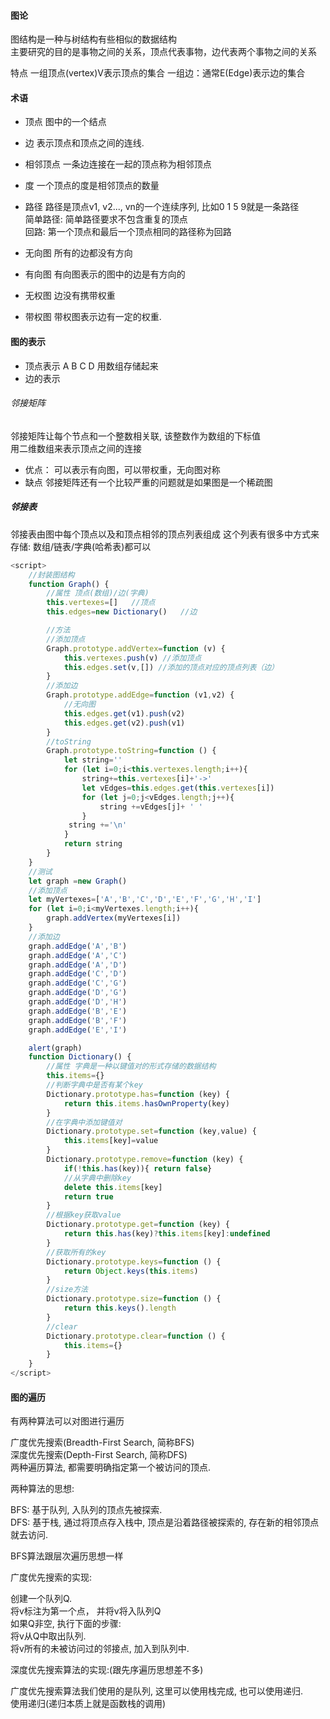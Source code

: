 #### 图论
图结构是一种与树结构有些相似的数据结构  <br>
主要研究的目的是事物之间的关系，顶点代表事物，边代表两个事物之间的关系  <br>

特点
一组顶点(vertex)V表示顶点的集合
一组边：通常E(Edge)表示边的集合

#### 术语
- 顶点
图中的一个结点
- 边
表示顶点和顶点之间的连线.
- 相邻顶点
一条边连接在一起的顶点称为相邻顶点
- 度
一个顶点的度是相邻顶点的数量
- 路径
路径是顶点v1, v2..., vn的一个连续序列, 比如0 1 5 9就是一条路径  <br>
简单路径: 简单路径要求不包含重复的顶点  <br>
回路: 第一个顶点和最后一个顶点相同的路径称为回路  <br>

- 无向图
所有的边都没有方向
- 有向图
有向图表示的图中的边是有方向的
- 无权图
边没有携带权重
- 带权图
带权图表示边有一定的权重.

#### 图的表示
- 顶点表示
A B C D 用数组存储起来
- 边的表示
###### 邻接矩阵
邻接矩阵让每个节点和一个整数相关联, 该整数作为数组的下标值  <br>
用二维数组来表示顶点之间的连接  <br>
- 优点：
可以表示有向图，可以带权重，无向图对称
- 缺点
邻接矩阵还有一个比较严重的问题就是如果图是一个稀疏图

##### 邻接表
邻接表由图中每个顶点以及和顶点相邻的顶点列表组成
这个列表有很多中方式来存储: 数组/链表/字典(哈希表)都可以

```js
<script>
    //封装图结构
    function Graph() {
        //属性 顶点(数组)/边(字典)
        this.vertexes=[]   //顶点
        this.edges=new Dictionary()   //边

        //方法
        //添加顶点
        Graph.prototype.addVertex=function (v) {
            this.vertexes.push(v) //添加顶点
            this.edges.set(v,[]) //添加的顶点对应的顶点列表（边）
        }
        //添加边
        Graph.prototype.addEdge=function (v1,v2) {
            //无向图
            this.edges.get(v1).push(v2)
            this.edges.get(v2).push(v1)
        }
        //toString
        Graph.prototype.toString=function () {
            let string=''
            for (let i=0;i<this.vertexes.length;i++){
                string+=this.vertexes[i]+'->'
                let vEdges=this.edges.get(this.vertexes[i])
                for (let j=0;j<vEdges.length;j++){
                    string +=vEdges[j]+ ' '
                }
             string +='\n'
            }
            return string
        }
    }
    //测试
    let graph =new Graph()
    //添加顶点
    let myVertexes=['A','B','C','D','E','F','G','H','I']
    for (let i=0;i<myVertexes.length;i++){
        graph.addVertex(myVertexes[i])
    }
    //添加边
    graph.addEdge('A','B')
    graph.addEdge('A','C')
    graph.addEdge('A','D')
    graph.addEdge('C','D')
    graph.addEdge('C','G')
    graph.addEdge('D','G')
    graph.addEdge('D','H')
    graph.addEdge('B','E')
    graph.addEdge('B','F')
    graph.addEdge('E','I')

    alert(graph)
    function Dictionary() {
        //属性 字典是一种以键值对的形式存储的数据结构
        this.items={}
        //判断字典中是否有某个key
        Dictionary.prototype.has=function (key) {
            return this.items.hasOwnProperty(key)
        }
        //在字典中添加键值对
        Dictionary.prototype.set=function (key,value) {
            this.items[key]=value
        }
        Dictionary.prototype.remove=function (key) {
            if(!this.has(key)){ return false}
            //从字典中删除key
            delete this.items[key]
            return true
        }
        //根据key获取value
        Dictionary.prototype.get=function (key) {
            return this.has(key)?this.items[key]:undefined
        }
        //获取所有的key
        Dictionary.prototype.keys=function () {
            return Object.keys(this.items)
        }
        //size方法
        Dictionary.prototype.size=function () {
            return this.keys().length
        }
        //clear
        Dictionary.prototype.clear=function () {
            this.items={}
        }
    }
</script>
```
#### 图的遍历
有两种算法可以对图进行遍历  <br>

广度优先搜索(Breadth-First Search, 简称BFS)  <br>
深度优先搜索(Depth-First Search, 简称DFS)  <br>
两种遍历算法, 都需要明确指定第一个被访问的顶点.  <br>

两种算法的思想:

BFS: 基于队列, 入队列的顶点先被探索.  <br>
DFS: 基于栈, 通过将顶点存入栈中, 顶点是沿着路径被探索的, 存在新的相邻顶点就去访问.  <br>

BFS算法跟层次遍历思想一样

广度优先搜索的实现:

创建一个队列Q.  <br>
将v标注为第一个点， 并将v将入队列Q  <br>
如果Q非空, 执行下面的步骤:  <br>
将v从Q中取出队列.  <br>
将v所有的未被访问过的邻接点, 加入到队列中.  <br>

深度优先搜索算法的实现:(跟先序遍历思想差不多)

广度优先搜索算法我们使用的是队列, 这里可以使用栈完成, 也可以使用递归.  <br>
使用递归(递归本质上就是函数栈的调用)  <br>






